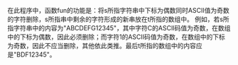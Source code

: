 在此程序中，函数fun的功能是：将s所指字符串中下标为偶数同时ASCII值为奇数的字符删除，s所指串中剩余的字符形成的新串放在t所指的数组中。
例如，若s所指字符串中的内容为"ABCDEFG12345"，其中字符C的ASCII码值为奇数，在数组中的下标为偶数，因此必须删除；而字符1的ASCII码值为奇数，在数组中的下标为奇数，因此不应当删除，其他依此类推。最后t所指的数组中的内容应是"BDF12345"。

